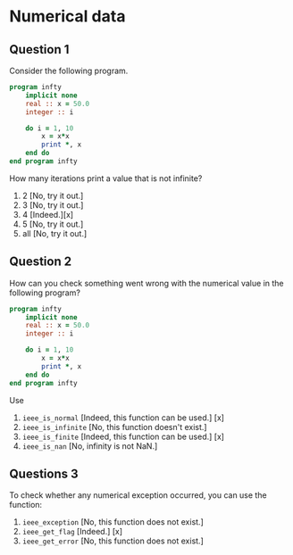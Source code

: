 # Numerical data

## Question 1

Consider the following program.

~~~~fortran
program infty
    implicit none
    real :: x = 50.0
    integer :: i

    do i = 1, 10
        x = x*x
        print *, x
    end do
end program infty
~~~~
How many iterations print a value that is not infinite?
1. 2 [No, try it out.]
1. 3 [No, try it out.]
1. 4 [Indeed.][x]
1. 5 [No, try it out.]
1. all [No, try it out.]


## Question 2

How can you check something went wrong with the numerical value in the following program?

~~~~fortran
program infty
    implicit none
    real :: x = 50.0
    integer :: i

    do i = 1, 10
        x = x*x
        print *, x
    end do
end program infty
~~~~
Use
1. `ieee_is_normal` [Indeed, this function can be used.] [x]
1. `ieee_is_infinite` [No, this function doesn't exist.]
1. `ieee_is_finite` [Indeed, this function can be used.] [x]
1. `ieee_is_nan` [No, infinity is not NaN.]


## Questions 3

To check whether any numerical exception occurred, you can use the function:
1. `ieee_exception` [No, this function does not exist.]
1. `ieee_get_flag` [Indeed.] [x]
1. `ieee_get_error` [No, this function does not exist.]
